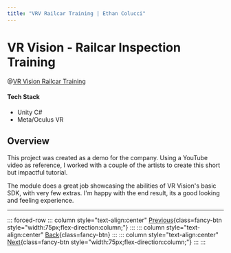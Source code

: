 ```yaml
---
title: "VRV Railcar Training | Ethan Colucci"
---
```


# VR Vision - Railcar Inspection Training

@[VR Vision Railcar Training](https://www.youtube.com/watch?v=uOtPLN9U_P4)

#### Tech Stack
- Unity C#
- Meta/Oculus VR

## Overview

This project was created as a demo for the company. Using a YouTube video as reference, I worked with a couple of the artists to create this short but impactful tutorial.

The module does a great job showcasing the abilities of VR Vision's basic SDK, with very few extras. I'm happy with the end result, its a good looking and feeling experience.

---

::: forced-row
::: column style="text-align:center"
[Previous](/projects/vr-vision/vr-vision-railcar.html){class=fancy-btn style="width:75px;flex-direction:column;"}
:::
::: column style="text-align:center"
[Back](/./#VR-Vision){class=fancy-btn}
:::
::: column style="text-align:center"
[Next](/projects/vr-vision/vr-vision-fan-motor-replacement.html){class=fancy-btn style="width:75px;flex-direction:column;"}
:::
:::